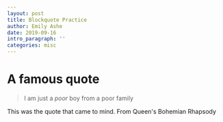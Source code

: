 ```yaml
---
layout: post
title: Blockquote Practice
author: Emily Ashe
date: 2019-09-16
intro_paragraph: ''
categories: misc
---
```


<body>
    <h1> A famous quote</h1>
    <blockquote>
        I am just a <em>poor</em> boy from a poor family
    </blockquote>
    <p>This was the quote that came to mind. From Queen's Bohemian Rhapsody</p>
</body>
